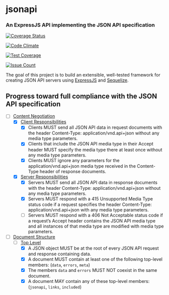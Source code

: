 # jsonapi
### An ExpressJS API implementing the JSON API specification

[![Coverage Status](https://coveralls.io/repos/github/timrourke/jsonapi/badge.svg?branch=master)](https://coveralls.io/github/timrourke/jsonapi?branch=master)

[![Code Climate](https://codeclimate.com/github/timrourke/jsonapi/badges/gpa.svg)](https://codeclimate.com/github/timrourke/jsonapi)

[![Test Coverage](https://codeclimate.com/github/timrourke/jsonapi/badges/coverage.svg)](https://codeclimate.com/github/timrourke/jsonapi/coverage)

[![Issue Count](https://codeclimate.com/github/timrourke/jsonapi/badges/issue_count.svg)](https://codeclimate.com/github/timrourke/jsonapi)

The goal of this project is to build an extensible, well-tested framework for creating JSON API servers using [ExpressJS](https://github.com/expressjs/express) and [Sequelize](https://github.com/sequelize/sequelize).

## Progress toward full compliance with the JSON API specification

- [ ] [Content Negotiation](http://jsonapi.org/format/#content-negotiation)
  - [x] [Client Responsibilities](http://jsonapi.org/format/#content-negotiation-clients)
    - [x] Clients MUST send all JSON API data in request documents with the header Content-Type: application/vnd.api+json without any media type parameters.
    - [x] Clients that include the JSON API media type in their Accept header MUST specify the media type there at least once without any media type parameters.
    - [x] Clients MUST ignore any parameters for the application/vnd.api+json media type received in the Content-Type header of response documents.
  - [x] [Server Responsibilities](http://jsonapi.org/format/#content-negotiation-servers)
    - [x] Servers MUST send all JSON API data in response documents with the header Content-Type: application/vnd.api+json without any media type parameters.
    - [x] Servers MUST respond with a 415 Unsupported Media Type status code if a request specifies the header Content-Type: application/vnd.api+json with any media type parameters.
    - [ ] Servers MUST respond with a 406 Not Acceptable status code if a request’s Accept header contains the JSON API media type and all instances of that media type are modified with media type parameters.

- [ ] [Document Structure](http://jsonapi.org/format/#document-structure)
	- [ ] [Top Level](http://jsonapi.org/format/#document-top-level)
		- [x] A JSON object MUST be at the root of every JSON API request and response containing data.
		- [x] A document MUST contain at least one of the following top-level members: (`data`, `errors`, `meta`)
		- [x] The members `data` and `errors` MUST NOT coexist in the same document.
		- [x] A document MAY contain any of these top-level members: (`jsonapi`, `links`, `included`)
